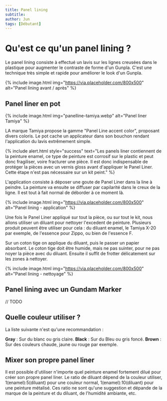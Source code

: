 ```yaml
---
title: Panel lining
subtitle:
author: Jun
tags: [Débutant]
---
```


# Qu'est ce qu'un panel lining ?

Le panel lining consiste à effectué un lavis sur les lignes creusées dans le plastique pour augmenter le contraste de forme d'un Gunpla. C'est une technique très simple et rapide pour améliorer le look d'un Gunpla.

{% include image.html img="https://via.placeholder.com/800x500" alt="Panel lining avant / après" %}

## Panel liner en pot

{% include image.html img="panelline-tamiya.webp" alt="Panel liner Tamiya" %}

LA marque Tamiya propose la gamme "Panel Line accent color", proposant divers coloris. Le pot cache un applicateur dans son bouchon rendant l'application du lavis extrêmement simple.

{% include alert.html style="success" text="Les panels liner contiennent de la peinture enamel, ce type de peinture est corrosif sur le plastic et peut donc fragiliser, voire fracturer une pièce. Il est donc indispensable de protéger la pièces avec un vernis gloss avant d'appliquer le Panel Liner. Cette étape n'est pas nécessaire sur un kit peint." %}

L'application consiste à déposer une goute de Panel Liner dans la line à peindre. La peinture va ensuite se diffuser par capilarité dans le creux de la ligne. Il est tout à fait normal de déborder à ce moment là.

{% include image.html img="https://via.placeholder.com/800x500" alt="Panel lining - application" %}

Une fois le Panel Liner appliqué sur tout la pièce, ou sur tout le kit, nous allons utiliser un diluant pour nettoyer l'excedent de peinture. Plusieurs produit peuvent être utiliser pour cela : du diluant enamel, le Tamiya X-20 par exemple, de l'essence pour Zippo, ou bien de l'essence F.

Sur un coton tige on applique du diluant, puis le passer un papier absorbant. Le coton tige doit être humide, mais ne pas suinter, pour ne pas noyer la pièce avec du diluant. Ensuite il suffit de frotter délicatement sur les zones à nettoyer.

{% include image.html img="https://via.placeholder.com/800x500" alt="Panel lining - nettoyage" %}


## Panel lining avec un Gundam Marker

// TODO

## Quelle couleur utiliser ?

La liste suivante n'est qu'une recommandation :

**Gray** : Sur du blanc ou gris claire.
**Black** : Sur du Bleu ou gris foncé.
**Brown** : Sur des couleurs chaude, jaune ou rouge par exemple.

## Mixer son propre panel liner
Il est possible d'utiliser n'importe quel peinture enamel fortement dilué pour créer son propre panel liner. Le ratio de diluant dépend de la couleur utiliser, 1(enamel):5(diluant) pour une couleur normal, 1(enamel):10(diluant) pour une peinture métalisé. Ces ratio ne sont qu'une suggestion et dépande de la marque de la peinture et du diluant, de l'humidité ambiante, etc.